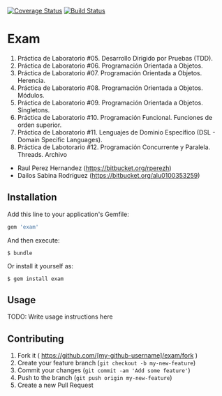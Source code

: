 [![Coverage Status](https://coveralls.io/repos/rperezh/prct08/badge.png?branch=prct12)](https://coveralls.io/r/rperezh/prct08?branch=prct12)
[![Build Status](https://travis-ci.org/rperezh/prct08.svg?branch=prct12)](https://travis-ci.org/rperezh/prct08)

# Exam

1. Práctica de Laboratorio #05. Desarrollo Dirigido por Pruebas (TDD).
2. Práctica de Laboratorio #06. Programación Orientada a Objetos.
3. Práctica de Laboratorio #07. Programación Orientada a Objetos. Herencia.
4. Práctica de Laboratorio #08. Programación Orientada a Objetos. Módulos.
5. Práctica de Laboratorio #09. Programación Orientada a Objetos. Singletons.
6. Práctica de Laboratorio #10. Programación Funcional. Funciones de orden superior.
7. Práctica de Laboratorio #11. Lenguajes de Dominio Específico (DSL - Domain Specific Languages).
8. Práctica de Labotorario #12. Programación Concurrente y Paralela. Threads. Archivo

* Raul Perez Hernandez (https://bitbucket.org/rperezh)
* Dailos Sabina Rodríguez (https://bitbucket.org/alu0100353259)

## Installation

Add this line to your application's Gemfile:

```ruby
gem 'exam'
```

And then execute:

    $ bundle

Or install it yourself as:

    $ gem install exam

## Usage

TODO: Write usage instructions here

## Contributing

1. Fork it ( https://github.com/[my-github-username]/exam/fork )
2. Create your feature branch (`git checkout -b my-new-feature`)
3. Commit your changes (`git commit -am 'Add some feature'`)
4. Push to the branch (`git push origin my-new-feature`)
5. Create a new Pull Request
